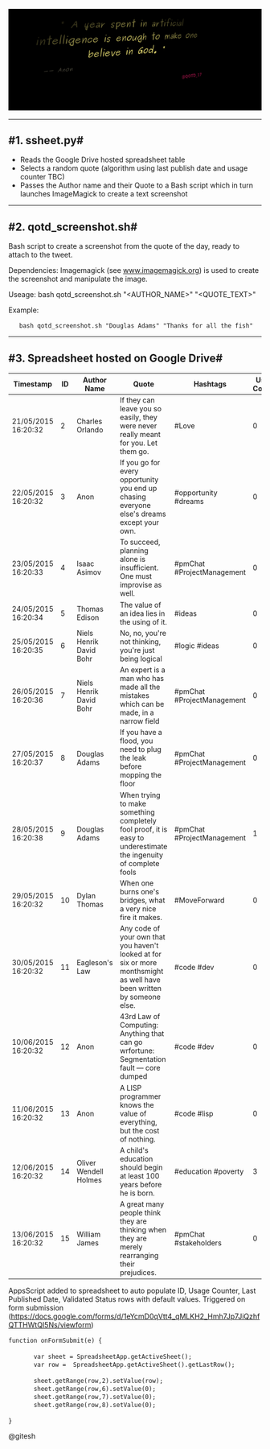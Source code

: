![Alt Text](https://github.com/Gitesh/qotd-screenshot/raw/master/output.gif)


----------------------------------------
#1. ssheet.py#
----------------------------------------
- Reads the Google Drive hosted spreadsheet table
- Selects a random quote (algorithm using last publish date and usage counter TBC)
- Passes the Author name and their Quote to a Bash script which in turn launches ImageMagick to create a text screenshot



----------------------------------------
#2. qotd_screenshot.sh#
----------------------------------------

Bash script to create a screenshot from the quote of the day, ready to attach to the tweet.

Dependencies:
       Imagemagick (see www.imagemagick.org) is used to create the screenshot and manipulate the image.


Useage:
       bash qotd_screenshot.sh "<AUTHOR_NAME>" "<QUOTE_TEXT>"


Example: 

       bash qotd_screenshot.sh "Douglas Adams" "Thanks for all the fish"




----------------------------------------
#3. Spreadsheet hosted on Google Drive#
----------------------------------------


| Timestamp           | ID | Author Name             | Quote                                                                                                                  | Hashtags                   | Usage Counter | Last Used Date           | Validated status |
|---------------------|----|-------------------------|------------------------------------------------------------------------------------------------------------------------|----------------------------|---------------|--------------------------|------------------|
| 21/05/2015 16:20:32 | 2  | Charles Orlando         | If they can leave you so easily, they were never really meant for you. Let them go.                                    | #Love                      | 0             | 0                        | 1                |
| 22/05/2015 16:20:32 | 3  | Anon                    | If you go for every opportunity you end up chasing everyone else's dreams except your own.                             | #opportunity #dreams       | 0             | 0                        | 1                |
| 23/05/2015 16:20:33 | 4  | Isaac Asimov            | To succeed, planning alone is insufficient. One must improvise as well.                                                | #pmChat #ProjectManagement | 0             | 0                        | 1                |
| 24/05/2015 16:20:34 | 5  | Thomas Edison           | The value of an idea lies in the using of it.                                                                          | #ideas                     | 0             | 0                        | 1                |
| 25/05/2015 16:20:35 | 6  | Niels Henrik David Bohr | No, no, you're not thinking, you're just being logical                                                                 | #logic #ideas              | 0             | 0                        | 1                |
| 26/05/2015 16:20:36 | 7  | Niels Henrik David Bohr | An expert is a man who has made all the mistakes which can be made, in a narrow field                                  | #pmChat #ProjectManagement | 0             | 0                        | 1                |
| 27/05/2015 16:20:37 | 8  | Douglas Adams           | If you have a flood, you need to plug the leak before mopping the floor                                                | #pmChat #ProjectManagement | 0             | 0                        | 1                |
| 28/05/2015 16:20:38 | 9  | Douglas Adams           | When trying to make something completely fool proof, it is easy to underestimate the ingenuity of complete fools       | #pmChat #ProjectManagement | 1             | 2015-05-22T21:54:17.367Z | 1                |
| 29/05/2015 16:20:32 | 10 | Dylan Thomas            | When one burns one's bridges, what a very nice fire it makes.                                                          | #MoveForward               | 0             | 0                        | 1                |
| 30/05/2015 16:20:32 | 11 | Eagleson's Law          | Any code of your own that you haven't looked at for six or more monthsmight as well have been written by someone else. | #code #dev                 | 0             | 0                        | 1                |
| 10/06/2015 16:20:32 | 12 | Anon                    | 43rd Law of Computing: Anything that can go wrfortune: Segmentation fault ― core dumped                                | #code #dev                 | 0             | 0                        | 1                |
| 11/06/2015 16:20:32 | 13 | Anon                    | A LISP programmer knows the value of everything, but the cost of nothing.                                              | #code #lisp                | 0             | 0                        | 1                |
| 12/06/2015 16:20:32 | 14 | Oliver Wendell Holmes   | A child's education should begin at least 100 years before he is born.                                                 | #education #poverty        | 3             | 2015-05-21T00:34:06.275Z | 1                |
| 13/06/2015 16:20:32 | 15 | William James           | A great many people think they are thinking when they are merely rearranging their prejudices.                         | #pmChat #stakeholders      | 0             | 0                        | 1                |

AppsScript added to spreadsheet to auto populate ID, Usage Counter, Last Published Date,  Validated Status rows with default values. Triggered on form submission (https://docs.google.com/forms/d/1eYcmD0qVtt4_qMLKH2_Hmh7Jp7JiQzhfQTTHWtQI5Ns/viewform)

    function onFormSubmit(e) {
    
           var sheet = SpreadsheetApp.getActiveSheet();
           var row =  SpreadsheetApp.getActiveSheet().getLastRow();
           
           sheet.getRange(row,2).setValue(row);
           sheet.getRange(row,6).setValue(0);
           sheet.getRange(row,7).setValue(0);
           sheet.getRange(row,8).setValue(0);
           
    }



@gitesh
